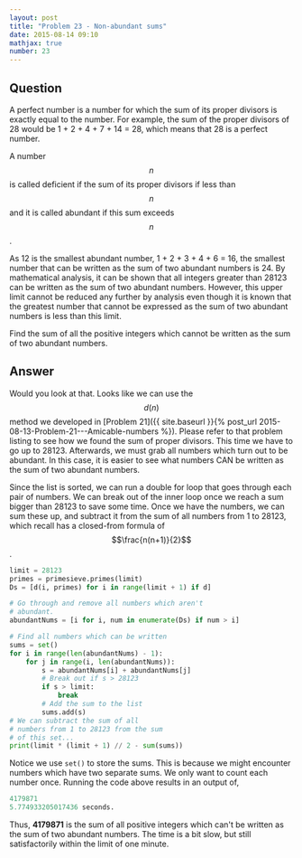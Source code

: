 ```yaml
---
layout: post
title: "Problem 23 - Non-abundant sums"
date: 2015-08-14 09:10
mathjax: true
number: 23
---
```


## Question

A perfect number is a number for which the sum of its proper divisors is exactly equal to the number. For example, the sum of the proper divisors of 28 would be 1 + 2 + 4 + 7 + 14 = 28, which means that 28 is a perfect number.

A number $$n$$ is called deficient if the sum of its proper divisors if less than $$n$$ and it is called abundant if this sum exceeds $$n$$.

As 12 is the smallest abundant number, 1 + 2 + 3 + 4 + 6 = 16, the smallest number that can be written as the sum of two abundant numbers is 24. By mathematical analysis, it can be shown that all integers greater than 28123 can be written as the sum of two abundant numbers. However, this upper limit cannot be reduced any further by analysis even though it is known that the greatest number that cannot be expressed as the sum of two abundant numbers is less than this limit.

Find the sum of all the positive integers which cannot be written as the sum of two abundant numbers.

## Answer

Would you look at that. Looks like we can use the $$d(n)$$ method we developed in [Problem 21]({{ site.baseurl }}{% post_url 2015-08-13-Problem-21---Amicable-numbers %}). Please refer to that problem listing to see how we found the sum of proper divisors. This time we have to go up to 28123. Afterwards, we must grab all numbers which turn out to be abundant. In this case, it is easier to see what numbers CAN be written as the sum of two abundant numbers. 

Since the list is sorted, we can run a double for loop that goes through each pair of numbers. We can break out of the inner loop once we reach a sum bigger than 28123 to save some time. Once we have the numbers, we can sum these up, and subtract it from the sum of all numbers from 1 to 28123, which recall has a closed-from formula of $$\frac{n(n+1)}{2}$$.

```python
limit = 28123
primes = primesieve.primes(limit)
Ds = [d(i, primes) for i in range(limit + 1) if d]

# Go through and remove all numbers which aren't
# abundant.
abundantNums = [i for i, num in enumerate(Ds) if num > i]

# Find all numbers which can be written
sums = set()
for i in range(len(abundantNums) - 1):
    for j in range(i, len(abundantNums)):
        s = abundantNums[i] + abundantNums[j]
        # Break out if s > 28123
        if s > limit:
            break
        # Add the sum to the list
        sums.add(s)
# We can subtract the sum of all
# numbers from 1 to 28123 from the sum
# of this set...
print(limit * (limit + 1) // 2 - sum(sums))
```

Notice we use `set()` to store the sums. This is because we might encounter numbers which have two separate sums. We only want to count each number once. Running the code above results in an output of,

```python
4179871
5.774933205017436 seconds.
```

Thus, **4179871** is the sum of all positive integers which can't be written as the sum of two abundant numbers. The time is a bit slow, but still satisfactorily within the limit of one minute.